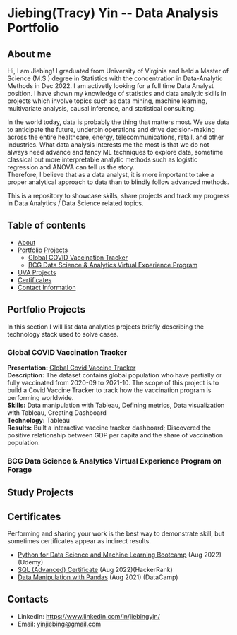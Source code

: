 # Jiebing(Tracy) Yin -- Data Analysis Portfolio

## About me
Hi, I am Jiebing! I graduated from University of Virginia and held a Master of Science (M.S.) degree in Statistics with the concentration in Data-Analytic Methods in Dec 2022. I am activetly looking for a full time Data Analyst position. I have shown my knowledge of statistics and data analytic skills in projects which involve topics such as data mining, machine learning, multivariate analysis, causal inference, and statistical consulting. 

In the world today, data is probably the thing that matters most. We use data to anticipate the future, underpin operations and drive decision-making across the entire healthcare, energy, telecommunications, retail, and other industries. What data analysis interests me the most is that we do not always need advance and fancy ML techniques to explore data, sometime classical but more interpretable analytic methods such as logistic regression and ANOVA can tell us the story. \
Therefore, I believe that as a data analyst, it is more important to take a proper analytical approach to data than to blindly follow advanced methods.

This is a repository to showcase skills, share projects and track my progress in Data Analytics / Data Science related topics.

## Table of contents
- [About](#About-me)
- [Portfolio Projects](#Portfolio-Projects)
  + [Global COVID Vaccination Tracker](#Global-COVID-Vaccination-Tracker)
  + [BCG Data Science & Analytics Virtual Experience Program](#BCG-Data-Science-&-Analytics-Virtual-Experience-Program-on-Forage)
- [UVA Projects](#UVA-Projects)
- [Certificates](#Certificates)
- [Contact Information](#Contacts)

## Portfolio Projects
In this section I will list data analytics projects briefly describing the technology stack used to solve cases.
### Global COVID Vaccination Tracker
**Presentation:** [Global Covid Vaccine Tracker](https://prod-useast-a.online.tableau.com/t/jiebingtracyyin/views/GlobalCOVID-19VaccineTracker/GlobalVaccineTracker)\
**Description:** The dataset contains global population who have partially or fully vaccinated from 2020-09 to 2021-10. The scope of this project is to build a Covid Vaccine Tracker to track how the vaccination program is performing worldwide. \
**Skills:** Data manipulation with Tableau, Defining metrics, Data visualization with Tableau, Creating Dashboard\
**Technology:** Tableau\
**Results:** Built a interactive vaccine tracker dashboard; Discovered the positive relationship between GDP per capita and the share of vaccination population. 

### BCG Data Science & Analytics Virtual Experience Program on Forage

## Study Projects

## Certificates
Performing and sharing your work is the best way to demonstrate skill, but sometimes certificates appear as indirect results.
- [Python for Data Science and Machine Learning Bootcamp](https://drive.google.com/file/d/1As5izDhrUTdnOGXU1Yz6y8XnARu8DkwH/view?usp=share_link) (Aug 2022)(Udemy)
- [SQL (Advanced) Certificate](https://www.hackerrank.com/certificates/iframe/1741d7b5e2b7) (Aug 2022)(HackerRank)
- [Data Manipulation with Pandas](https://drive.google.com/file/d/1uKnf50GX_fdo_BRiYfYKbVraSd-9xXEd/view?usp=share_link) (Aug 2021) (DataCamp)

## Contacts
- LinkedIn: https://www.linkedin.com/in/jiebingyin/
- Email: yinjiebing@gmail.com
